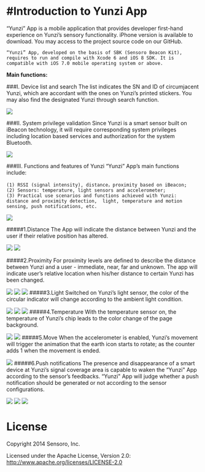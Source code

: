 #Introduction to Yunzi App
======
“Yunzi” App is a mobile application that provides developer first-hand experience on Yunzi’s sensory functionality. iPhone version is available to download. You may access to the project source code on our GitHub. 


	“Yunzi” App, developed on the basis of SBK (Sensoro Beacon Kit), requires to run and compile with Xcode 6 and iOS 8 SDK. It is compatible with iOS 7.0 mobile operating system or above. 


**Main functions:**

###I. Device list and search
The list indicates the SN and ID of circumjacent Yunzi, which are accordant with the ones on Yunzi’s printed stickers. You may also find the designated Yunzi through search function. 

![](https://raw.githubusercontent.com/Sensoro/Sensoro.github.io/master/download/app/yunzi/android/res/png/1.PNG)

###II. System privilege validation
Since Yunzi is a smart sensor built on iBeacon technology, it will require corresponding system privileges including location based services and authorization for the system Bluetooth. 

![](https://raw.githubusercontent.com/Sensoro/Sensoro.github.io/master/download/app/yunzi/android/res/png/0.PNG)

###III. Functions and features of Yunzi
“Yunzi” App’s main functions include:

	(1)	RSSI (signal intensity), distance，proximity based on iBeacon;
	(2)	Sensors: temperature, light sensors and accelerometer;
	(3)	Practical use scenarios and functions achieved with Yunzi: distance and proximity detection,  light, temperature and motion sensing, push notifications, etc. 

![](https://raw.githubusercontent.com/Sensoro/Sensoro.github.io/master/download/app/yunzi/android/res/png/2.PNG)

#####1.Distance
The App will indicate the distance between Yunzi and the user if their relative position has altered.

![](https://raw.githubusercontent.com/Sensoro/Sensoro.github.io/master/download/app/yunzi/android/res/png/3.PNG)
![](https://raw.githubusercontent.com/Sensoro/Sensoro.github.io/master/download/app/yunzi/android/res/png/4.PNG)

#####2.Proximity
For proximity levels are defined to describe the distance between Yunzi and a user - immediate, near, far and unknown. The app will indicate user’s relative location when his/her distance to certain Yunzi has been changed. 


![](https://raw.githubusercontent.com/Sensoro/Sensoro.github.io/master/download/app/yunzi/android/res/png/5.PNG)
![](https://raw.githubusercontent.com/Sensoro/Sensoro.github.io/master/download/app/yunzi/android/res/png/6.PNG)
![](https://raw.githubusercontent.com/Sensoro/Sensoro.github.io/master/download/app/yunzi/android/res/png/7.PNG)
#####3.Light
Switched on Yunzi’s light sensor, the color of the circular indicator will change according to the ambient light condition. 
	
![](https://raw.githubusercontent.com/Sensoro/Sensoro.github.io/master/download/app/yunzi/android/res/png/8.PNG)
![](https://raw.githubusercontent.com/Sensoro/Sensoro.github.io/master/download/app/yunzi/android/res/png/9.PNG)
![](https://raw.githubusercontent.com/Sensoro/Sensoro.github.io/master/download/app/yunzi/android/res/png/10.PNG)
#####4.Temperature
With the temperature sensor on, the temperature of Yunzi’s chip leads to the color change of the page background. 

![](https://raw.githubusercontent.com/Sensoro/Sensoro.github.io/master/download/app/yunzi/android/res/png/11.PNG)
![](https://raw.githubusercontent.com/Sensoro/Sensoro.github.io/master/download/app/yunzi/android/res/png/12.PNG)
#####5.Move
When the accelerometer is enabled, Yunzi’s movement will trigger the animation that the earth icon starts to rotate; as the counter adds 1 when the movement is ended. 
	
![](https://raw.githubusercontent.com/Sensoro/Sensoro.github.io/master/download/app/yunzi/android/res/png/13.PNG)
#####6.Push notifications
The presence and disappearance of a smart device at Yunzi’s signal coverage area is capable to waken the “Yunzi" App according to the sensor’s feedbacks. “Yunzi" App will judge whether a push notification should be generated or not according to the sensor configurations. 

![](https://raw.githubusercontent.com/Sensoro/Sensoro.github.io/master/download/app/yunzi/android/res/png/14.PNG)
![](https://raw.githubusercontent.com/Sensoro/Sensoro.github.io/master/download/app/yunzi/android/res/png/15.PNG)
![](https://raw.githubusercontent.com/Sensoro/Sensoro.github.io/master/download/app/yunzi/android/res/png/16.PNG)

License
=======

Copyright 2014 Sensoro, Inc.

Licensed under the Apache License, Version 2.0: http://www.apache.org/licenses/LICENSE-2.0